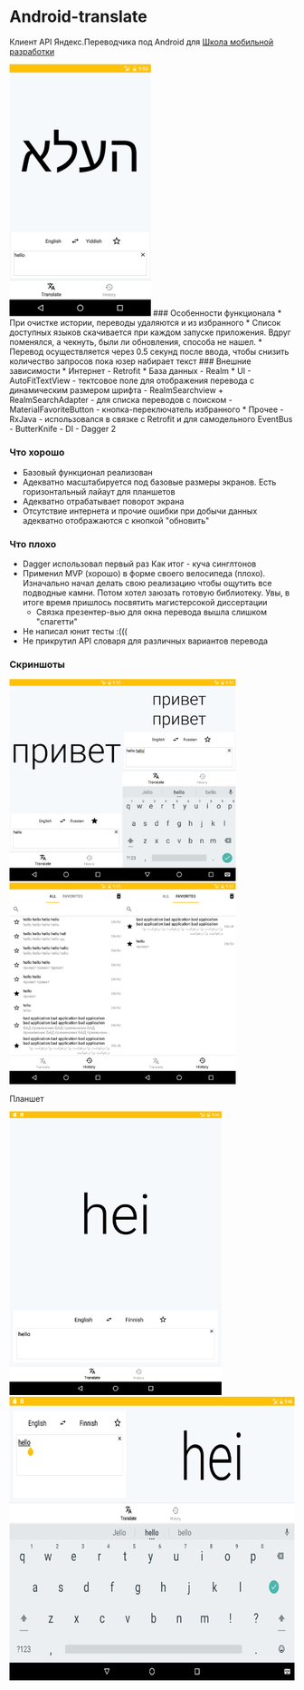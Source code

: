 # Android-translate
Клиент API Яндекс.Переводчика под Android для [Школа мобильной разработки](https://academy.yandex.ru/events/mobdev/msk-2017/)


<img src="https://github.com/envoy93/Android-translate/blob/master/img/1.png" width="250">
### Особенности функционала
* При очистке истории, переводы удаляются и из избранного
* Список доступных языков скачивается при каждом запуске приложения. Вдруг поменялся, а чекнуть, были ли обновления, способа не нашел.
* Перевод осуществляется через 0.5 секунд после ввода, чтобы снизить количество запросов пока юзер набирает текст
### Внешние зависимости
* Интернет - Retrofit
* База данных - Realm
* UI  
    - AutoFitTextView - тектсовое поле для отображения перевода с динамическим размером шрифта 
    - RealmSearchview + RealmSearchAdapter - для списка переводов с поиском
    - MaterialFavoriteButton - кнопка-переключатель избранного
* Прочее
    - RxJava - использовался в связке с Retrofit и для самодельного EventBus
    - ButterKnife
    - DI - Dagger 2
    
### Что хорошо
* Базовый функционал реализован
* Адекватно масштабируется под базовые размеры экранов. Есть горизонтальный лайаут для планшетов
* Адекватно отрабатывает поворот экрана
* Отсутствие интернета и прочие ошибки при добычи данных адекватно отображаются с кнопкой "обновить"

### Что плохо
* Dagger использовал первый раз Как итог - куча синглтонов
* Применил MVP (хорошо) в форме своего велосипеда (плохо). Изначально начал делать свою реализацию чтобы ощутить все подводные камни. Потом хотел заюзать готовую библиотеку. Увы, в итоге время пришлось посвятить магистерсокой диссертации
    - Связка презентер-вью для окна перевода вышла слишком "спагетти"
* Не написал юнит тесты :((( 
* Не прикрутил API словаря для различных вариантов перевода

### Скриншоты
<img src="https://github.com/envoy93/Android-translate/blob/master/img/2.png" width="200"><img src="https://github.com/envoy93/Android-translate/blob/master/img/3.png" width="200"><img src="https://github.com/envoy93/Android-translate/blob/master/img/4.png" width="200"><img src="https://github.com/envoy93/Android-translate/blob/master/img/5.png" width="200">

Планшет

<img src="https://github.com/envoy93/Android-translate/blob/master/img/6.png" height="500">
<img src="https://github.com/envoy93/Android-translate/blob/master/img/7.png" height="500">


